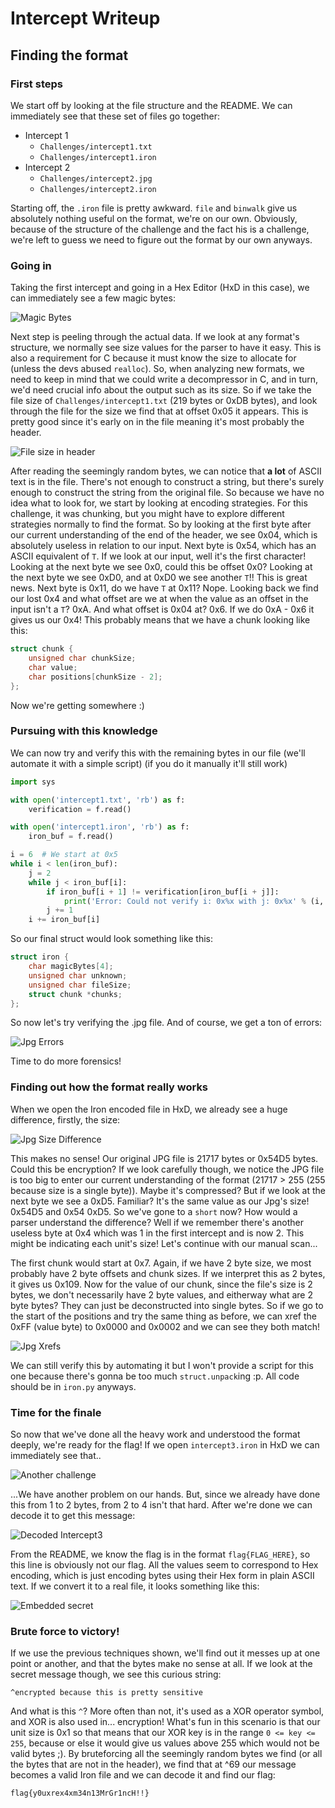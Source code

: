 # Intercept Writeup
## Finding the format
### First steps
We start off by looking at the file structure and the README. We can immediately see that these set of files go together:

* Intercept 1
	* `Challenges/intercept1.txt`
	* `Challenges/intercept1.iron`
* Intercept 2
	* `Challenges/intercept2.jpg`
	* `Challenges/intercept2.iron`

Starting off, the `.iron` file is pretty awkward. `file` and `binwalk` give us absolutely nothing useful on the format, we're on our own. Obviously, because of the structure of the challenge and the fact his is a challenge, we're left to guess we need to figure out the format by our own anyways.

### Going in
Taking the first intercept and going in a Hex Editor (HxD in this case), we can immediately see a few magic bytes:

![Magic Bytes](WriteUpResources/magic_bytes.png)

Next step is peeling through the actual data. If we look at any format's structure, we normally see size values for the parser to have it easy. This is also a requirement for C because it must know the size to allocate for (unless the devs abused `realloc`). So, when analyzing new formats, we need to keep in mind that we could write a decompressor in C, and in turn, we'd need crucial info about the output such as its size. So if we take the file size of `Challenges/intercept1.txt` (219 bytes or 0xDB bytes), and look through the file for the size we find that at offset 0x05 it appears. This is pretty good since it's early on in the file meaning it's most probably the header.

![File size in header](WriteUpResources/filesize.png)

After reading the seemingly random bytes, we can notice that **a lot** of ASCII text is in the file. There's not enough to construct a string, but there's surely enough to construct the string from the original file. So because we have no idea what to look for, we start by looking at encoding strategies. For this challenge, it was chunking, but you might have to explore different strategies normally to find the format. So by looking at the first byte after our current understanding of the end of the header, we see 0x04, which is absolutely useless in relation to our input. Next byte is 0x54, which has an ASCII equivalent of `T`. If we look at our input, well it's the first character! Looking at the next byte we see 0x0, could this be offset 0x0? Looking at the next byte we see 0xD0, and at 0xD0 we see another `T`!! This is great news. Next byte is 0x11, do we have `T` at 0x11? Nope. Looking back we find our lost 0x4 and what offset are we at when the value as an offset in the input isn't a `T`? 0xA. And what offset is 0x04 at? 0x6. If we do 0xA - 0x6 it gives us our 0x4! This probably means that we have a chunk looking like this:

```c
struct chunk {
	unsigned char chunkSize;
	char value;
	char positions[chunkSize - 2];
};
```

Now we're getting somewhere :)

### Pursuing with this knowledge
We can now try and verify this with the remaining bytes in our file (we'll automate it with a simple script) (if you do it manually it'll still work)

```py
import sys

with open('intercept1.txt', 'rb') as f:
	verification = f.read()

with open('intercept1.iron', 'rb') as f:
	iron_buf = f.read()

i = 6  # We start at 0x5
while i < len(iron_buf):
	j = 2
	while j < iron_buf[i]:
		if iron_buf[i + 1] != verification[iron_buf[i + j]]:
			print('Error: Could not verify i: 0x%x with j: 0x%x' % (i, j))
		j += 1
	i += iron_buf[i]
```

So our final struct would look something like this:

```c
struct iron {
	char magicBytes[4];
	unsigned char unknown;
	unsigned char fileSize;
	struct chunk *chunks;
};
```

So now let's try verifying the .jpg file. And of course, we get a ton of errors:

![Jpg Errors](WriteUpResources/jpg_errors.png)

Time to do more forensics!

### Finding out how the format really works
When we open the Iron encoded file in HxD, we already see a huge difference, firstly, the size:

![Jpg Size Difference](WriteUpResources/jpg_size_diff.png)

This makes no sense! Our original JPG file is 21717 bytes or 0x54D5 bytes. Could this be encryption? If we look carefully though, we notice the JPG file is too big to enter our current understanding of the format (21717 > 255 (255 because size is a single byte)). Maybe it's compressed? But if we look at the next byte we see a 0xD5. Familiar? It's the same value as our Jpg's size! 0x54D5 and 0x54 0xD5. So we've gone to a `short` now? How would a parser understand the difference? Well if we remember there's another useless byte at 0x4 which was 1 in the first intercept and is now 2. This might be indicating each unit's size! Let's continue with our manual scan...

The first chunk would start at 0x7. Again, if we have 2 byte size, we most probably have 2 byte offsets and chunk sizes. If we interpret this as 2 bytes, it gives us 0x109. Now for the value of our chunk, since the file's size is 2 bytes, we don't necessarily have 2 byte values, and eitherway what are 2 byte bytes? They can just be deconstructed into single bytes. So if we go to the start of the positions and try the same thing as before, we can xref the 0xFF (value byte) to 0x0000 and 0x0002 and we can see they both match!

![Jpg Xrefs](WriteUpResources/jpg_xrefs.png)

We can still verify this by automating it but I won't provide a script for this one because there's gonna be too much `struct.unpack`ing :p. All code should be in `iron.py` anyways.

### Time for the finale
So now that we've done all the heavy work and understood the format deeply, we're ready for the flag! If we open `intercept3.iron` in HxD we can immediately see that..

![Another challenge](WriteUpResources/intercept3_unit_size.png)

...We have another problem on our hands. But, since we already have done this from 1 to 2 bytes, from 2 to 4 isn't that hard. After we're done we can decode it to get this message:

![Decoded Intercept3](WriteUpResources/intercept3_decoded.png)

From the README, we know the flag is in the format `flag{FLAG_HERE}`, so this line is obviously not our flag. All the values seem to correspond to Hex encoding, which is just encoding bytes using their Hex form in plain ASCII text. If we convert it to a real file, it looks something like this:

![Embedded secret](WriteUpResources/embedded_secret.png)

### Brute force to victory!
If we use the previous techniques shown, we'll find out it messes up at one point or another, and that the bytes make no sense at all. If we look at the secret message though, we see this curious string:

`^encrypted because this is pretty sensitive`

And what is this `^`? More often than not, it's used as a XOR operator symbol, and XOR is also used in... encryption! What's fun in this scenario is that our unit size is 0x1 so that means that our XOR key is in the range `0 <= key <= 255`, because or else it would give us values above 255 which would not be valid bytes ;). By bruteforcing all the seemingly random bytes we find (or all the bytes that are not in the header), we find that at ^69 our message becomes a valid Iron file and we can decode it and find our flag:

`flag{y0uxrex4xm34n13MrGr1ncH!!}`
